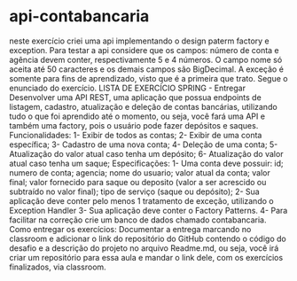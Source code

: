 # api-contabancaria
neste exercício criei uma api implementando o design paterm factory e exception. Para testar a api considere que os campos: número de conta e agência devem conter, respectivamente 5 e 4 números.  O campo nome só aceita até 50 caracteres e os demais campos são BigDecimal. A exceção é somente para fins de aprendizado, visto que é a primeira que trato.  Segue o enunciado do exercício.
LISTA DE EXERCÍCIO SPRING - Entregar
Desenvolver uma API REST, uma aplicação que possua endpoints de listagem, cadastro, atualização e deleção de contas bancárias, utilizando tudo o que foi aprendido até o momento, ou seja, você fará uma API e também uma factory, pois o usuário pode fazer depósitos e saques.
Funcionalidades:
1- Exibir de todos as contas;
2- Exibir de uma conta específica;
3- Cadastro de uma nova conta;
4- Deleção de uma conta;
5- Atualização do valor atual caso tenha um depósito;
6- Atualização do valor atual caso tenha um saque;
Especificações:
1- Uma conta deve possuir:  id;
numero de conta;
agencia;
nome do usuario;
valor atual da conta;
valor final;
valor fornecido para saque ou deposito (valor a ser acrescido ou subtraído no valor final);
tipo de serviço (saque ou depósito);
2- Sua aplicação deve conter pelo menos 1 tratamento de exceção, utilizando o Exception Handler
3- Sua aplicação deve conter o Factory Patterns.
4- Para facilitar na correção crie um banco de dados chamado contabancaria.
Como entregar os exercícios: Documentar a entrega marcando no classroom e adicionar o link do repositório do GitHub contendo o código do desafio e a descrição do projeto no arquivo Readme.md, ou seja, você irá criar um repositório para essa aula e mandar o link dele, com os exercícios finalizados, via classroom.
